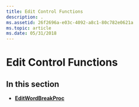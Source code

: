 ```yaml
---
title: Edit Control Functions
description: .
ms.assetid: 26f2696a-e03c-4092-a8c1-80c782e0621a
ms.topic: article
ms.date: 05/31/2018
---
```


# Edit Control Functions

## In this section

-   [**EditWordBreakProc**](/windows/win32/api/winuser/nc-winuser-editwordbreakproca)

 

 